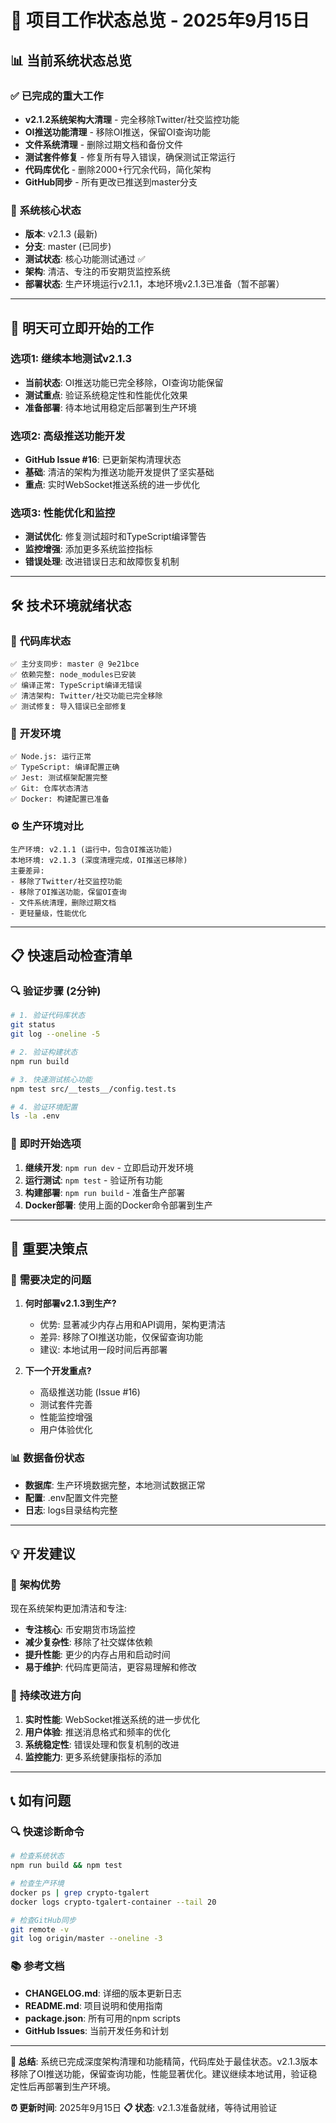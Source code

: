 # 🔄 项目工作状态总览 - 2025年9月15日

## 📊 **当前系统状态总览**

### ✅ **已完成的重大工作**
- **v2.1.2系统架构大清理** - 完全移除Twitter/社交监控功能
- **OI推送功能清理** - 移除OI推送，保留OI查询功能
- **文件系统清理** - 删除过期文档和备份文件
- **测试套件修复** - 修复所有导入错误，确保测试正常运行
- **代码库优化** - 删除2000+行冗余代码，简化架构
- **GitHub同步** - 所有更改已推送到master分支

### 🎯 **系统核心状态**
- **版本**: v2.1.3 (最新)
- **分支**: master (已同步)
- **测试状态**: 核心功能测试通过 ✅
- **架构**: 清洁、专注的币安期货监控系统
- **部署状态**: 生产环境运行v2.1.1，本地环境v2.1.3已准备（暂不部署）

---

## 🚀 **明天可立即开始的工作**

### 选项1: 继续本地测试v2.1.3
- **当前状态**: OI推送功能已完全移除，OI查询功能保留
- **测试重点**: 验证系统稳定性和性能优化效果
- **准备部署**: 待本地试用稳定后部署到生产环境

### 选项2: 高级推送功能开发
- **GitHub Issue #16**: 已更新架构清理状态
- **基础**: 清洁的架构为推送功能开发提供了坚实基础
- **重点**: 实时WebSocket推送系统的进一步优化

### 选项3: 性能优化和监控
- **测试优化**: 修复测试超时和TypeScript编译警告
- **监控增强**: 添加更多系统监控指标
- **错误处理**: 改进错误日志和故障恢复机制

---

## 🛠️ **技术环境就绪状态**

### 📁 **代码库状态**
```
✅ 主分支同步: master @ 9e21bce
✅ 依赖完整: node_modules已安装
✅ 编译正常: TypeScript编译无错误
✅ 清洁架构: Twitter/社交功能已完全移除
✅ 测试修复: 导入错误已全部修复
```

### 🔧 **开发环境**
```
✅ Node.js: 运行正常
✅ TypeScript: 编译配置正确
✅ Jest: 测试框架配置完整
✅ Git: 仓库状态清洁
✅ Docker: 构建配置已准备
```

### ⚙️ **生产环境对比**
```
生产环境: v2.1.1 (运行中，包含OI推送功能)
本地环境: v2.1.3 (深度清理完成，OI推送已移除)
主要差异:
- 移除了Twitter/社交监控功能
- 移除了OI推送功能，保留OI查询
- 文件系统清理，删除过期文档
- 更轻量级，性能优化
```

---

## 📋 **快速启动检查清单**

### 🔍 **验证步骤** (2分钟)
```bash
# 1. 验证代码库状态
git status
git log --oneline -5

# 2. 验证构建状态
npm run build

# 3. 快速测试核心功能
npm test src/__tests__/config.test.ts

# 4. 验证环境配置
ls -la .env
```

### 🚀 **即时开始选项**
1. **继续开发**: `npm run dev` - 立即启动开发环境
2. **运行测试**: `npm test` - 验证所有功能
3. **构建部署**: `npm run build` - 准备生产部署
4. **Docker部署**: 使用上面的Docker命令部署到生产

---

## 🎯 **重要决策点**

### 🤔 **需要决定的问题**
1. **何时部署v2.1.3到生产?**
   - 优势: 显著减少内存占用和API调用，架构更清洁
   - 差异: 移除了OI推送功能，仅保留查询功能
   - 建议: 本地试用一段时间后再部署

2. **下一个开发重点?**
   - 高级推送功能 (Issue #16)
   - 测试套件完善
   - 性能监控增强
   - 用户体验优化

### 📊 **数据备份状态**
- **数据库**: 生产环境数据完整，本地测试数据正常
- **配置**: .env配置文件完整
- **日志**: logs目录结构完整

---

## 💡 **开发建议**

### 🎨 **架构优势**
现在系统架构更加清洁和专注:
- **专注核心**: 币安期货市场监控
- **减少复杂性**: 移除了社交媒体依赖
- **提升性能**: 更少的内存占用和启动时间
- **易于维护**: 代码库更简洁，更容易理解和修改

### 🔄 **持续改进方向**
1. **实时性能**: WebSocket推送系统的进一步优化
2. **用户体验**: 推送消息格式和频率的优化
3. **系统稳定性**: 错误处理和恢复机制的改进
4. **监控能力**: 更多系统健康指标的添加

---

## 📞 **如有问题**

### 🔍 **快速诊断命令**
```bash
# 检查系统状态
npm run build && npm test

# 检查生产环境
docker ps | grep crypto-tgalert
docker logs crypto-tgalert-container --tail 20

# 检查GitHub同步
git remote -v
git log origin/master --oneline -3
```

### 📚 **参考文档**
- **CHANGELOG.md**: 详细的版本更新日志
- **README.md**: 项目说明和使用指南
- **package.json**: 所有可用的npm scripts
- **GitHub Issues**: 当前开发任务和计划

---

**🎯 总结**: 系统已完成深度架构清理和功能精简，代码库处于最佳状态。v2.1.3版本移除了OI推送功能，保留查询功能，性能显著优化。建议继续本地试用，验证稳定性后再部署到生产环境。

**⏰ 更新时间**: 2025年9月15日
**📋 状态**: v2.1.3准备就绪，等待试用验证